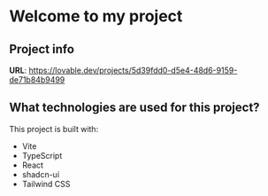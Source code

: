 # Welcome to my project

## Project info

**URL**: https://lovable.dev/projects/5d39fdd0-d5e4-48d6-9159-de71b84b9499
## What technologies are used for this project?

This project is built with:

- Vite
- TypeScript
- React
- shadcn-ui
- Tailwind CSS

